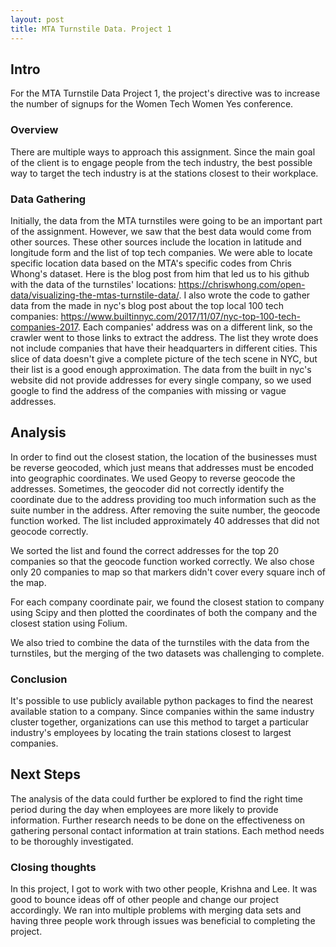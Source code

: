 ```yaml
---
layout: post
title: MTA Turnstile Data. Project 1
---
```


## Intro
For the MTA Turnstile Data Project 1, the project's directive was to increase the number of signups for the Women Tech Women Yes conference.

### Overview
There are multiple ways to approach this assignment. Since the main goal of the client is to engage people from the tech industry, the best possible way to target the tech industry is at the stations closest to their workplace.

### Data Gathering
Initially, the data from the MTA turnstiles were going to be an important part of the assignment.
However, we saw that the best data would come from other sources. These other sources include the location in latitude and longitude form and the list of top tech companies.
We were able to locate specific location data based on the MTA's specific codes from Chris Whong's dataset. Here is the blog post from him that led us to his github with the data of the turnstiles' locations: <https://chriswhong.com/open-data/visualizing-the-mtas-turnstile-data/>.
I also wrote the code to gather data from the made in nyc's blog post about the top local 100 tech companies: <https://www.builtinnyc.com/2017/11/07/nyc-top-100-tech-companies-2017>. Each companies' address was on a different link, so the crawler went to those links to extract the address. The list they wrote does not include companies that have their headquarters in different cities. This slice of data doesn't give a complete picture of the tech scene in NYC, but their list is a good enough approximation. The data from the built in nyc's website did not provide addresses for every single company, so we used google to find the address of the companies with missing or vague addresses.

## Analysis
In order to find out the closest station, the location of the businesses must be reverse geocoded, which just means that addresses must be encoded into geographic coordinates. We used Geopy to reverse geocode the addresses. Sometimes, the geocoder did not correctly identify the coordinate due to the address providing too much information such as the suite number in the address. After removing the suite number, the geocode function worked. The list included approximately 40 addresses that did not geocode correctly.

We sorted the list and found the correct addresses for the top 20 companies so that the geocode function worked correctly. We also chose only 20 companies to map so that markers didn't cover every square inch of the map.

For each company coordinate pair, we found the closest station to company using Scipy and then plotted the coordinates of both the company and the closest station using Folium.

We also tried to combine the data of the turnstiles with the data from the turnstiles, but the merging of the two datasets was challenging to complete.

### Conclusion
It's possible to use publicly available python packages to find the nearest available station to a company.
Since companies within the same industry cluster together, organizations can use this method to target a particular industry's employees by locating the train stations closest to largest companies.

## Next Steps
The analysis of the data could further be explored to find the right time period during the day when employees are more likely to provide information.
Further research needs to be done on the effectiveness on gathering personal contact information at train stations.
Each method needs to be thoroughly investigated.

### Closing thoughts
In this project, I got to work with two other people, Krishna and Lee. It was good to bounce ideas off of other people and change our project accordingly. We ran into multiple problems with merging data sets and having three people work through issues was beneficial to completing the project.
